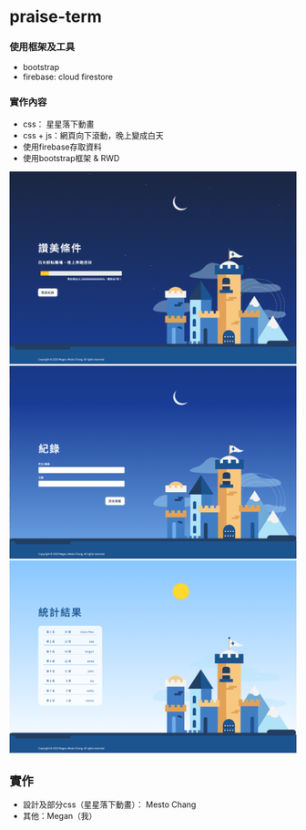 # praise-term

### 使用框架及工具
- bootstrap
- firebase: cloud firestore

### 實作內容
- css： 星星落下動畫
- css + js：網頁向下滾動，晚上變成白天
- 使用firebase存取資料
- 使用bootstrap框架 & RWD

<img src="images/index1.png" alt="index1">
<img src="images/index2.png" alt="index2">
<img src="images/index3.png" alt="index3">

## 實作
- 設計及部分css（星星落下動畫）： Mesto Chang
- 其他：Megan（我）
